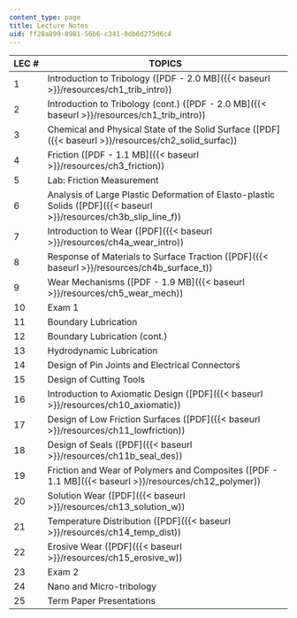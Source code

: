 ```yaml
---
content_type: page
title: Lecture Notes
uid: ff28a899-0981-56b6-c341-0db6d275d6c4
---
```


| LEC # | TOPICS |
| --- | --- |
| 1 | Introduction to Tribology ([PDF - 2.0 MB]({{< baseurl >}}/resources/ch1_trib_intro)) |
| 2 | Introduction to Tribology (cont.) ([PDF - 2.0 MB]({{< baseurl >}}/resources/ch1_trib_intro)) |
| 3 | Chemical and Physical State of the Solid Surface ([PDF]({{< baseurl >}}/resources/ch2_solid_surfac)) |
| 4 | Friction ([PDF - 1.1 MB]({{< baseurl >}}/resources/ch3_friction)) |
| 5 | Lab: Friction Measurement |
| 6 | Analysis of Large Plastic Deformation of Elasto-plastic Solids ([PDF]({{< baseurl >}}/resources/ch3b_slip_line_f)) |
| 7 | Introduction to Wear ([PDF]({{< baseurl >}}/resources/ch4a_wear_intro)) |
| 8 | Response of Materials to Surface Traction ([PDF]({{< baseurl >}}/resources/ch4b_surface_t)) |
| 9 | Wear Mechanisms ([PDF - 1.9 MB]({{< baseurl >}}/resources/ch5_wear_mech)) |
| 10 | Exam 1 |
| 11 | Boundary Lubrication |
| 12 | Boundary Lubrication (cont.) |
| 13 | Hydrodynamic Lubrication |
| 14 | Design of Pin Joints and Electrical Connectors |
| 15 | Design of Cutting Tools |
| 16 | Introduction to Axiomatic Design ([PDF]({{< baseurl >}}/resources/ch10_axiomatic)) |
| 17 | Design of Low Friction Surfaces ([PDF]({{< baseurl >}}/resources/ch11_lowfriction)) |
| 18 | Design of Seals ([PDF]({{< baseurl >}}/resources/ch11b_seal_des)) |
| 19 | Friction and Wear of Polymers and Composites ([PDF - 1.1 MB]({{< baseurl >}}/resources/ch12_polymer)) |
| 20 | Solution Wear ([PDF]({{< baseurl >}}/resources/ch13_solution_w)) |
| 21 | Temperature Distribution ([PDF]({{< baseurl >}}/resources/ch14_temp_dist)) |
| 22 | Erosive Wear ([PDF]({{< baseurl >}}/resources/ch15_erosive_w)) |
| 23 | Exam 2 |
| 24 | Nano and Micro-tribology |
| 25 | Term Paper Presentations